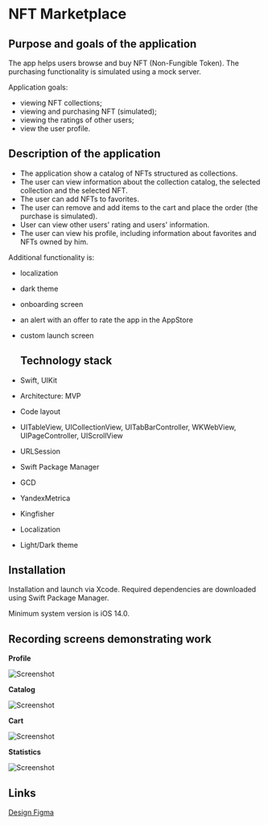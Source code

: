 # NFT Marketplace

## Purpose and goals of the application ##

The app helps users browse and buy NFT (Non-Fungible Token). The purchasing functionality is simulated using a mock server.

Application goals:

- viewing NFT collections;
- viewing and purchasing NFT (simulated);
- viewing the ratings of other users;
- view the user profile.

## Description of the application ##
- The application show a catalog of NFTs structured as collections.
- The user can view information about the collection catalog, the selected collection and the selected NFT.
- The user can add NFTs to favorites.
- The user can remove and add items to the cart and place the order (the purchase is simulated).
- User can view other users' rating and users' information.
- The user can view his profile, including information about favorites and NFTs owned by him.

Additional functionality is:
- localization
- dark theme
- onboarding screen
- an alert with an offer to rate the app in the AppStore
- custom launch screen

  ## Technology stack ##
- Swift, UIKit
- Architecture: MVP
- Code layout
- UITableView, UICollectionView, UITabBarController, WKWebView, UIPageController, UIScrollView
- URLSession
- Swift Package Manager
- GCD
- YandexMetrica
- Kingfisher
- Localization
- Light/Dark theme

## Installation ##
Installation and launch via Xcode. Required dependencies are downloaded using Swift Package Manager.

Minimum system version is iOS 14.0.

## Recording screens demonstrating work ##

**Profile**

![Screenshot](ProfileEpicScreenCast.gif?raw=true)

**Catalog**

![Screenshot](CatalogEpicScreenCast.gif?raw=true)

**Cart**

![Screenshot](CartEpicScreenCast.gif?raw=true)

**Statistics**

![Screenshot](StatisticsEpicScreenCast.gif?raw=true)

## Links ##

[Design Figma](https://www.figma.com/file/k1LcgXHGTHIeiCv4XuPbND/FakeNFT-(YP)?node-id=96-5542&t=YdNbOI8EcqdYmDeg-0)
